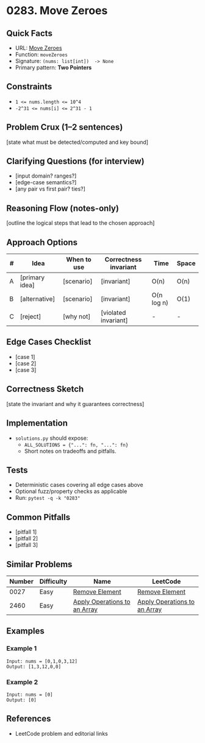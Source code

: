 # 0283. Move Zeroes

## Quick Facts

- URL: [Move Zeroes](https://leetcode.com/problems/move-zeroes/)
- Function: `moveZeroes`
- Signature: `(nums: list[int])  -> None`
- Primary pattern: **Two Pointers**

## Constraints

- `1 <= nums.length <= 10^4`
- `-2^31 <= nums[i] <= 2^31 - 1`

## Problem Crux (1–2 sentences)

[state what must be detected/computed and key bound]

## Clarifying Questions (for interview)

- [input domain? ranges?]
- [edge-case semantics?]
- [any pair vs first pair? ties?]

## Reasoning Flow (notes-only)

[outline the logical steps that lead to the chosen approach]

## Approach Options

| #   | Idea           | When to use | Correctness invariant | Time       | Space |
| --- | -------------- | ----------- | --------------------- | ---------- | ----- |
| A   | [primary idea] | [scenario]  | [invariant]           | O(n)       | O(n)  |
| B   | [alternative]  | [scenario]  | [invariant]           | O(n log n) | O(1)  |
| C   | [reject]       | [why not]   | [violated invariant]  | -          | -     |

## Edge Cases Checklist

- [case 1]
- [case 2]
- [case 3]

## Correctness Sketch

[state the invariant and why it guarantees correctness]

## Implementation

- `solutions.py` should expose:
    - `ALL_SOLUTIONS = {"...": fn, "...": fn}`
    - Short notes on tradeoffs and pitfalls.

## Tests

- Deterministic cases covering all edge cases above
- Optional fuzz/property checks as applicable
- Run: `pytest -q -k "0283"`

## Common Pitfalls

- [pitfall 1]
- [pitfall 2]
- [pitfall 3]

## Similar Problems

| Number | Difficulty | Name                                                                           | LeetCode                                                                                    |
| ------ | ---------- | ------------------------------------------------------------------------------ | ------------------------------------------------------------------------------------------- |
| 0027   | Easy       | [Remove Element](../0027-remove-element/readme.md)                             | [Remove Element](https://leetcode.com/problems/remove-element/)                             |
| 2460   | Easy       | [Apply Operations to an Array](../2460-apply-operations-to-an-array/readme.md) | [Apply Operations to an Array](https://leetcode.com/problems/apply-operations-to-an-array/) |

## Examples

### Example 1

```text
Input: nums = [0,1,0,3,12]
Output: [1,3,12,0,0]
```

### Example 2

```text
Input: nums = [0]
Output: [0]
```

## References

- LeetCode problem and editorial links
